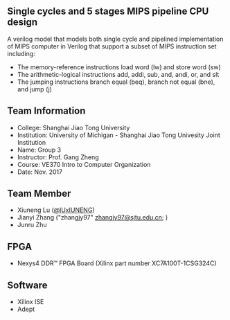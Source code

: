 ## Single cycles and 5 stages MIPS pipeline CPU design
A verilog model that models both single cycle and pipelined implementation of MIPS computer in Verilog that support a subset of MIPS instruction set including:
- The memory-reference instructions load word (lw) and store word (sw)
- The arithmetic-logical instructions add, addi, sub, and, andi, or, and slt
- The jumping instructions branch equal (beq), branch not equal (bne), and jump (j)

## Team Information
- College: Shanghai Jiao Tong University
- Institution: University of Michigan - Shanghai Jiao Tong Univesity Joint Institution
- Name: Group 3
- Instructor: Prof. Gang Zheng
- Course: VE370 Intro to Computer Organization
- Date: Nov. 2017

## Team Member
- Xiuneng Lu ([@lUxIUNENG](https://github.com/LuXiuneng))
- Jianyi Zhang ("zhangjy97" <zhangjy97@sjtu.edu.cn>; )
- Junru Zhu

## FPGA
- Nexys4 DDR™ FPGA Board (Xilinx part number XC7A100T-1CSG324C)

## Software
- Xilinx ISE
- Adept
